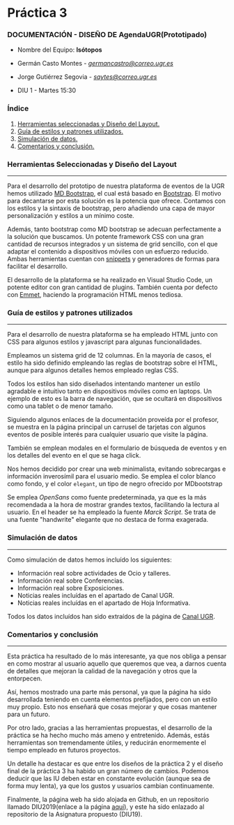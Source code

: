 # Práctica 3	

### DOCUMENTACIÓN - DISEÑO DE AgendaUGR(Prototipado)

- Nombre del Equipo: **Isótopos**
- Germán Casto Montes - *germancastro@correo.ugr.es*

- Jorge Gutiérrez Segovia - *saytes@correo.ugr.es*
- DIU 1 - Martes 15:30

### Índice

1. [Herramientas seleccionadas y Diseño del Layout.](#herramientas)
2. [Guía de estilos y patrones utilizados.](#estilos)
3. [Simulación de datos.](#simulacion)
4. [Comentarios y conclusión.](#conclusion)

### Herramientas Seleccionadas y Diseño del Layout <a name="herramientas"></a>

---

Para el desarrollo del prototipo de nuestra plataforma de eventos de la UGR hemos utilizado [MD Bootstrap](https://mdbootstrap.com/), el cual está basado en [Bootstrap](https://getbootstrap.com/).
El motivo para decantarse por esta solución es la potencia que ofrece. Contamos con los estilos y la sintaxis de bootstrap, pero añadiendo una capa de mayor personalización y estilos a un mínimo coste.

Además, tanto bootstrap como MD bootstrap se adecuan perfectamente a la solución que buscamos. Un potente framework CSS con una gran cantidad de recursos integrados y un sistema de grid sencillo, con el que adaptar el contenido a dispositivos móviles con un esfuerzo reducido.
Ambas herramientas cuentan con [snippets](https://mdbootstrap.com/snippets/) y generadores de formas para facilitar el desarrollo.

El desarrollo de la plataforma se ha realizado en Visual Studio Code, un potente editor con gran cantidad de plugins. También cuenta por defecto con [Emmet](https://emmet.io/), haciendo la programación HTML menos tediosa.

<div style="page-break-after: always;"></div>

### Guía de estilos y patrones utilizados<a name="estilos"></a>

---

Para el desarrollo de nuestra plataforma se ha empleado HTML junto con CSS para algunos estilos y javascript para algunas funcionalidades.

Empleamos un sistema grid de 12 columnas. En la mayoría de casos, el estilo ha sido definido empleando las reglas de bootstrap sobre el HTML, aunque para algunos detalles hemos empleado reglas CSS.

Todos los estilos han sido diseñados intentando mantener un estilo agradable e intuitivo tanto en dispositivos móviles como en laptops. Un ejemplo de esto es la barra de navegación, que se ocultará en dispositivos como una tablet o de menor tamaño.

Siguiendo algunos enlaces de la documentación proveída por el profesor, se muestra en la página principal un carrusel de tarjetas con algunos eventos de posible interés para cualquier usuario que visite la página.

También se emplean modales en el formulario de búsqueda de eventos y en los detalles del evento en el que se haga click.

Nos hemos decidido por crear una web minimalista, evitando sobrecargas e información inverosímil para el usuario medio. Se emplea el color blanco como fondo, y el color `elegant`, un tipo de negro ofrecido por MDbootstrap

Se emplea *OpenSans* como fuente predeterminada, ya que es la más recomendada a la hora de mostrar grandes textos, facilitando la lectura al usuario.
En el header se ha empleado la fuente *Marck Script*. Se trata de una fuente "handwrite" elegante que no destaca de forma exagerada.

<div style="page-break-after: always;"></div>

### Simulación de datos<a name="simulacion"></a>

---

Como simulación de datos hemos incluído los siguientes:
- Información real sobre actividades de Ocio y talleres.
- Información real sobre Conferencias.
- Información real sobre Exposiciones.
- Noticias reales incluídas en el apartado de Canal UGR.
- Noticias reales incluídas en el apartado de Hoja Informativa.

Todos los datos incluídos han sido extraídos de la página de [Canal UGR](https://canal.ugr.es/).  

### Comentarios y conclusión<a name="conclusión"></a>

---


Esta práctica ha resultado de lo más interesante, ya que nos obliga a pensar en como mostrar al usuario aquello que queremos que vea, a darnos cuenta de detalles que mejoran la calidad de la navegación y otros que la entorpecen. 

Así, hemos mostrado una parte más personal, ya que la página ha sido desarrollada teniendo en cuenta elementos prefijados, pero con un estilo muy propio. Esto nos enseñará que cosas mejorar y que cosas mantener para un futuro.

Por otro lado, gracias a las herramientas propuestas, el desarrollo de la práctica se ha hecho mucho más ameno y entretenido. Además, estás herramientas son tremendamente útiles, y reducirán enormemente el tiempo empleado en futuros proyectos.

Un detalle ha destacar es que entre los diseños de la práctica 2 y el diseño final de la práctica 3 ha habido un gran número de cambios. Podemos deducir que las IU deben estar en constante evolución (aunque sea de forma muy lenta), ya que los gustos y usuarios cambian continuamente.

Finalmente, la página web ha sido alojada en Github, en un repositorio llamado DIU2019(enlace a la página [aquí](https://saytes.github.io/DIU2019/P3/index.html)), y este ha sido enlazado al repositorio de la Asignatura propuesto (DIU19).




